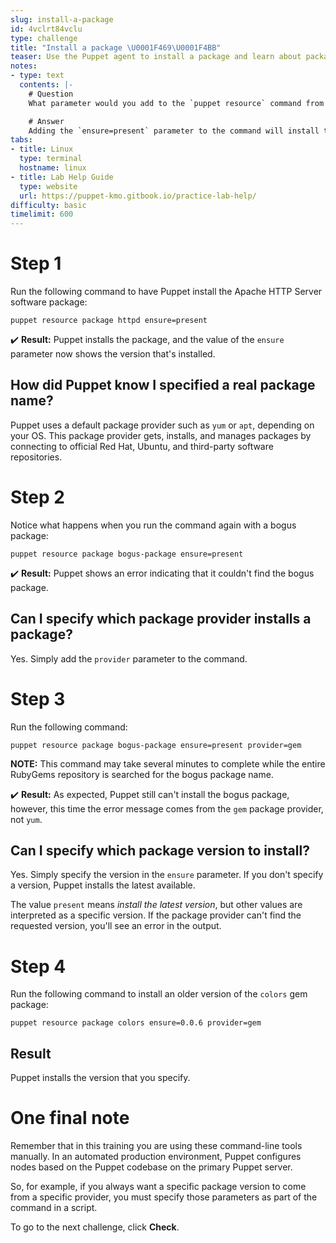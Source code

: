 ```yaml
---
slug: install-a-package
id: 4vclrt84vclu
type: challenge
title: "Install a package \U0001F469‍\U0001F4BB"
teaser: Use the Puppet agent to install a package and learn about package providers.
notes:
- type: text
  contents: |-
    # Question
    What parameter would you add to the `puppet resource` command from the previous challenge to instruct Puppet to install the package instead of just describing it?

    # Answer
    Adding the `ensure=present` parameter to the command will install the package.
tabs:
- title: Linux
  type: terminal
  hostname: linux
- title: Lab Help Guide
  type: website
  url: https://puppet-kmo.gitbook.io/practice-lab-help/
difficulty: basic
timelimit: 600
---
```


# Step 1
Run the following command to have Puppet install the Apache HTTP Server software package:

```
puppet resource package httpd ensure=present
```

✔️ **Result:** Puppet installs the package, and the value of the `ensure` parameter now shows the version that's installed.

## How did Puppet know I specified a real package name?
Puppet uses a default package provider such as `yum` or `apt`, depending on your OS. This package provider gets, installs, and manages packages by connecting to official Red Hat, Ubuntu, and third-party software repositories.

# Step 2
Notice what happens when you run the command again with a bogus package:

```
puppet resource package bogus-package ensure=present
```

✔️ **Result:** Puppet shows an error indicating that it couldn't find the bogus package.

## Can I specify which package provider installs a package?
Yes. Simply add the `provider` parameter to the command.

# Step 3
Run the following command:
```
puppet resource package bogus-package ensure=present provider=gem
```

**NOTE:** This command may take several minutes to complete while the entire RubyGems repository is searched for the bogus package name.

✔️ **Result:** As expected, Puppet still can't install the bogus package, however, this time the error message comes from the `gem` package provider, not `yum`.

## Can I specify which package version to install?
Yes. Simply specify the version in the `ensure` parameter. If you don't specify a version, Puppet installs the latest available.

The value `present` means *install the latest version*, but other values are interpreted as a specific version. If the package provider can't find the requested version, you'll see an error in the output.

# Step 4
Run the following command to install an older version of the `colors` gem package:
```
puppet resource package colors ensure=0.0.6 provider=gem
```
## Result
Puppet installs the version that you specify.

# One final note
Remember that in this training you are using these command-line tools manually. In an automated production environment, Puppet configures nodes based on the Puppet codebase on the primary Puppet server.

So, for example, if you always want a specific package version to come from a specific provider, you must specify those parameters as part of the command in a script.

To go to the next challenge, click **Check**.